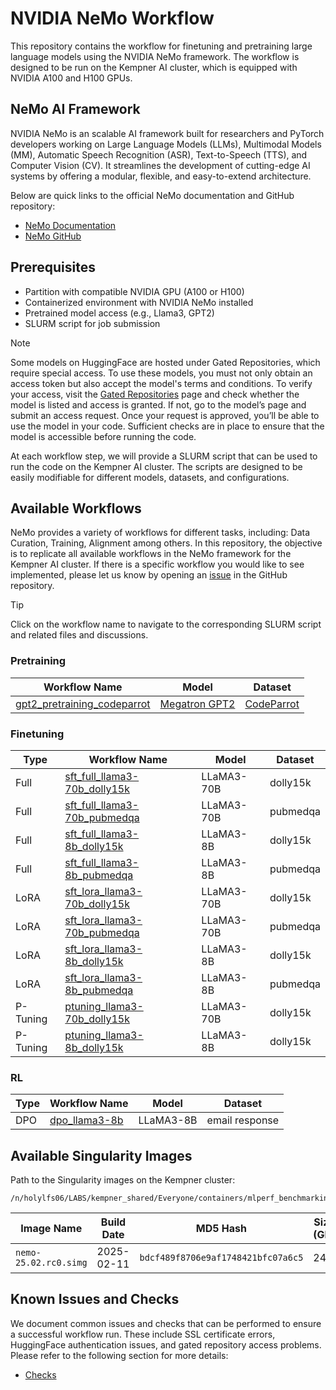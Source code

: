 # NVIDIA NeMo Workflow

This repository contains the workflow for finetuning and pretraining large language models using the NVIDIA NeMo framework. The workflow is designed to be run on the Kempner AI cluster, which is equipped with NVIDIA A100 and H100 GPUs.

## NeMo AI Framework

NVIDIA NeMo is an scalable AI framework built for researchers and PyTorch developers working on Large Language Models (LLMs), Multimodal Models (MM), Automatic Speech Recognition (ASR), Text-to-Speech (TTS), and Computer Vision (CV). It streamlines the development of cutting-edge AI systems by offering a modular, flexible, and easy-to-extend architecture.

Below are quick links to the official NeMo documentation and GitHub repository:

- [NeMo Documentation](https://docs.nvidia.com/nemo-framework/user-guide/latest/overview.html)
- [NeMo GitHub](https://github.com/NVIDIA/NeMo)


## Prerequisites

- Partition with compatible NVIDIA GPU (A100 or H100)
- Containerized environment with NVIDIA NeMo installed
- Pretrained model access (e.g., Llama3, GPT2)
- SLURM script for job submission


> [!NOTE]  
> Some models on HuggingFace are hosted under Gated Repositories, which require special access. To use these models, you must not only obtain an access token but also accept the model's terms and conditions. To verify your access, visit the [Gated Repositories](https://huggingface.co/settings/gated-repos) page and check whether the model is listed and access is granted. If not, go to the model’s page and submit an access request. Once your request is approved, you’ll be able to use the model in your code. Sufficient checks are in place to ensure that the model is accessible before running the code. 

At each workflow step, we will provide a SLURM script that can be used to run the code on the Kempner AI cluster. The scripts are designed to be easily modifiable for different models, datasets, and configurations.


## Available Workflows

NeMo provides a variety of workflows for different tasks, including: Data Curation, Training, Alignment among others. In this repository, the objective is to replicate all available workflows in the NeMo framework for the Kempner AI cluster. If there is a specific workflow you would like to see implemented, please let us know by opening an [issue](https://github.com/KempnerInstitute/nvidia-nemo-workflows/issues) in the GitHub repository. 

> [!TIP]  
> Click on the workflow name to navigate to the corresponding SLURM script and related files and discussions.

### Pretraining 

| Workflow Name                   | Model                                                              | Dataset     |
|---------------------------------|--------------------------------------------------------------------|-------------|
| [gpt2_pretraining_codeparrot](pretraining/gpt2_pretraining_codeparrot) | [Megatron GPT2](https://huggingface.co/nvidia/megatron-gpt2-345m)  | [CodeParrot](https://huggingface.co/codeparrot)  |


### Finetuning

| Type       | Workflow Name                                                                  | Model       | Dataset   |
|------------|--------------------------------------------------------------------------------|-------------|-----------|
| Full       | [sft_full_llama3-70b_dolly15k](finetuning/full/sft_full_llama3-70b_dolly15k)   | LLaMA3-70B  | dolly15k  |
| Full       | [sft_full_llama3-70b_pubmedqa](finetuning/full/sft_full_llama3-70b_pubmedqa)   | LLaMA3-70B  | pubmedqa  |
| Full       | [sft_full_llama3-8b_dolly15k](finetuning/full/sft_full_llama3-8b_dolly15k)     | LLaMA3-8B   | dolly15k  |
| Full       | [sft_full_llama3-8b_pubmedqa](finetuning/full/sft_full_llama3-8b_pubmedqa)     | LLaMA3-8B   | pubmedqa  |
| LoRA       | [sft_lora_llama3-70b_dolly15k](finetuning/lora/sft_lora_llama3-70b_dolly15k)   | LLaMA3-70B  | dolly15k  |
| LoRA       | [sft_lora_llama3-70b_pubmedqa](finetuning/lora/sft_lora_llama3-70b_pubmedqa)   | LLaMA3-70B  | pubmedqa  |
| LoRA       | [sft_lora_llama3-8b_dolly15k](finetuning/lora/sft_lora_llama3-8b_dolly15k)     | LLaMA3-8B   | dolly15k  |
| LoRA       | [sft_lora_llama3-8b_pubmedqa](finetuning/lora/sft_lora_llama3-8b_pubmedqa)     | LLaMA3-8B   | pubmedqa  |
| P-Tuning   | [ptuning_llama3-70b_dolly15k](finetuning/p-tuning/ptuning_llama3-70b_dolly15k) | LLaMA3-70B  | dolly15k  |
| P-Tuning   | [ptuning_llama3-8b_dolly15k](finetuning/p-tuning/ptuning_llama3-8b_dolly15k)   | LLaMA3-8B   | dolly15k  |


### RL

| Type       | Workflow Name                                                                  | Model       | Dataset   |
|------------|--------------------------------------------------------------------------------|-------------|-----------|
| DPO      | [dpo_llama3-8b](RL/DPO/llama3-8b)   | LLaMA3-8B  | email response  |


## Available Singularity Images

Path to the Singularity images on the Kempner cluster:

```
/n/holylfs06/LABS/kempner_shared/Everyone/containers/mlperf_benchmarking
```

| Image Name            | Build Date | MD5 Hash                           | Size (GB) |
|-----------------------|------------|------------------------------------|-----------|
| `nemo-25.02.rc0.simg` | 2025-02-11 | `bdcf489f8706e9af1748421bfc07a6c5` | 24G       |


## Known Issues and Checks

We document common issues and checks that can be performed to ensure a successful workflow run. These include SSL certificate errors, HuggingFace authentication issues, and gated repository access problems. Please refer to the following section for more details:
-  [Checks](checks/README.md)


